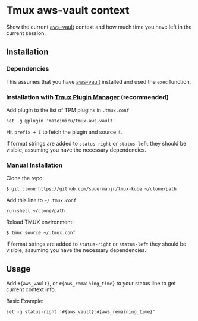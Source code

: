 # Tmux aws-vault context

Show the current [aws-vault][aws-vault] context and how much time you have left in the current session.

## Installation

### Dependencies

This assumes that you have [aws-vault][aws-vault] installed and used the `exec` function.

### Installation with [Tmux Plugin Manager](https://github.com/tmux-plugins/tpm) (recommended)

Add plugin to the list of TPM plugins in `.tmux.conf`

    set -g @plugin 'mateimicu/tmux-aws-vault'

Hit `prefix + I` to fetch the plugin and source it.

If format strings are added to `status-right` or `status-left` they should be visible, assuming you have the necessary dependencies.

### Manual Installation

Clone the repo:

    $ git clone https://github.com/sudermanjr/tmux-kube ~/clone/path

Add this line to `~/.tmux.conf`

    run-shell ~/clone/path

Reload TMUX environment:

    $ tmux source ~/.tmux.conf

If format strings are added to `status-right` or `status-left` they should be visible, assuming you have the necessary dependencies.

## Usage

Add `#{aws_vault}`, or  `#{aws_remaining_time}` to your status line to get current context info.

Basic Example:

    set -g status-right '#{aws_vault}:#{aws_remaining_time}'

[aws-vault]: https://github.com/99designs/aws-vault
